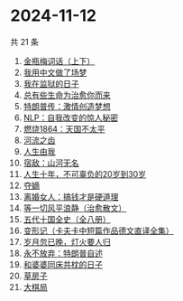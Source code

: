 # 2024-11-12

共 21 条

<!-- BEGIN WEREAD -->
<!-- 最后更新时间 2024-11-12 10:41:59 +0800 -->
1. [金瓶梅词话（上下）](https://weread.qq.com/web/bookDetail/06e32820813ab952cg01724c)
1. [我用中文做了场梦](https://weread.qq.com/web/bookDetail/3d832100813ab952dg011b6c)
1. [我在监狱的日子](https://weread.qq.com/web/bookDetail/1c832940813ab951eg014ec6)
1. [总有些生命为治愈你而来](https://weread.qq.com/web/bookDetail/1c7322d0813ab951eg0124f1)
1. [特朗普传：激情创造梦想](https://weread.qq.com/web/bookDetail/340329d0715a4a1f340386b)
1. [NLP：自我改变的惊人秘密](https://weread.qq.com/web/bookDetail/3e6321f0813ab9559g011f78)
1. [燃烧1864：天国不太平](https://weread.qq.com/web/bookDetail/97c32ce0813ab9509g0184e2)
1. [河流之齿](https://weread.qq.com/web/bookDetail/fd1321c0813ab952dg012a8d)
1. [人生由我](https://weread.qq.com/web/bookDetail/f3e32eb071e74637f3e8311)
1. [宿敌：山河无名](https://weread.qq.com/web/bookDetail/fd032830813ab7c72g019e69)
1. [人生十年，不可辜负的20岁到30岁](https://weread.qq.com/web/bookDetail/23132c00813ab7af8g015e43)
1. [夺嫡](https://weread.qq.com/web/bookDetail/8bd327d0813ab94e2g0186ce)
1. [离婚女人：搞钱才是硬道理](https://weread.qq.com/web/bookDetail/3d732960813ab9509g0108ee)
1. [等一切风平浪静（治愈散文）](https://weread.qq.com/web/bookDetail/dd732db0813ab950dg01485c)
1. [五代十国全史（全八册）](https://weread.qq.com/web/bookDetail/c0b323f0813ab9520g011ec6)
1. [变形记（卡夫卡中短篇作品德文直译全集）](https://weread.qq.com/web/bookDetail/f4a32d30813ab7d8eg012f4d)
1. [岁月忽已晚，灯火要人归](https://weread.qq.com/web/bookDetail/562326c0729bb46e562d694)
1. [永不放弃：特朗普自述](https://weread.qq.com/web/bookDetail/04c329407182dafd04c155d)
1. [和婆婆同床共枕的日子](https://weread.qq.com/web/bookDetail/34c32f50813ab950cg0197cb)
1. [草房子](https://weread.qq.com/web/bookDetail/e9a32d80813ab8540g012d73)
1. [大棋局](https://weread.qq.com/web/bookDetail/c9f325a071ec9974c9fdcf3)
<!-- END WEREAD -->